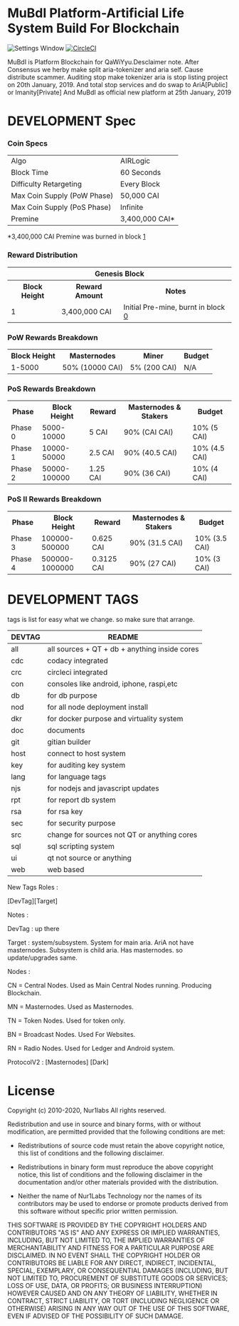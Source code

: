 MuBdI Platform-Artificial Life System Build For Blockchain
=====================================
![Settings Window](http://nur1labs.net/images/mubdibase.png)
[![CircleCI](https://circleci.com/bb/nur1labs/mubdi.svg?style=svg)](https://circleci.com/bb/nur1labs/mubdi)

MuBdI is Platform Blockchain for QaWiYyu.Desclaimer note. After Consensus we herby make split aria-tokenizer and aria self. Cause distribute scammer. Auditing stop
make tokenizer aria is stop listing project on 20th January, 2019. And total stop services and do swap to AriA[Public] or Imanity[Private] And MuBdI as official new platform at 25th January, 2019

# DEVELOPMENT Spec ##

### Coin Specs
<table>
<tr><td>Algo</td><td>AIRLogic</td></tr>
<tr><td>Block Time</td><td>60 Seconds</td></tr>
<tr><td>Difficulty Retargeting</td><td>Every Block</td></tr>
<tr><td>Max Coin Supply (PoW Phase)</td><td>50,000 CAI</td></tr>
<tr><td>Max Coin Supply (PoS Phase)</td><td>Infinite</td></tr>
<tr><td>Premine</td><td>3,400,000 CAI*</td></tr>
</table>

*3,400,000 CAI Premine was burned in block [1](null)

### Reward Distribution

<table>
<th colspan=4>Genesis Block</th>
<tr><th>Block Height</th><th>Reward Amount</th><th>Notes</th></tr>
<tr><td>1</td><td>3,400,000 CAI</td><td>Initial Pre-mine, burnt in block <a href="#">0</a></td></tr>
</table>

### PoW Rewards Breakdown

<table>
<th>Block Height</th><th>Masternodes</th><th>Miner</th><th>Budget</th>
<tr><td>1-5000</td><td>50% (10000 CAI)</td><td>5% (200 CAI)</td><td>N/A</td></tr>
</table>

### PoS Rewards Breakdown

<table>
<th>Phase</th><th>Block Height</th><th>Reward</th><th>Masternodes & Stakers</th><th>Budget</th>
<tr><td>Phase 0</td><td>5000-10000</td><td>5 CAI</td><td>90% (CAI CAI)</td><td>10% (5 CAI)</td></tr>
<tr><td>Phase 1</td><td>10000-50000</td><td>2.5 CAI</td><td>90% (40.5 CAI)</td><td>10% (4.5 CAI)</td></tr>
<tr><td>Phase 2</td><td>50000-100000</td><td>1.25 CAI</td><td>90% (36 CAI)</td><td>10% (4 CAI)</td></tr>
</table>

### PoS II Rewards Breakdown

<table>
<th>Phase</th><th>Block Height</th><th>Reward</th><th>Masternodes & Stakers</th><th>Budget</th>
<tr><td>Phase 3</td><td>100000-500000</td><td>0.625 CAI</td><td>90% (31.5 CAI)</td><td>10% (3.5 CAI)</td></tr>
<tr><td>Phase 4</td><td>500000-1000000</td><td>0.3125 CAI</td><td>90% (27 CAI)</td><td>10% (3 CAI)</td></tr>
</table>

# DEVELOPMENT TAGS ##

tags is list for easy what we change. so make sure that arrange.

| DEVTAG | README                                        |
| ------ | --------------------------------------------- |
| all    | all sources + QT + db + anything inside cores |
| cdc    | codacy integrated                             |
| crc    | circleci integrated                           |
| con    | consoles like android, iphone, raspi,etc      |
| db     | for db purpose                                |
| nod    | for all node deployment install               |
| dkr    | for docker purpose and virtuality system      |
| doc    | documents                                     |
| git    | gitian builder                                |
| host   | connect to host system                        |
| key    | for auditing key system			             |
| lang   | for language tags    			             |
| njs    | for nodejs and javascript updates             |
| rpt    | for report db system  					     |
| rsa    | for rsa key                                   |
| sec    | for security purpose                          |
| src    | change for sources not QT or anything cores   |
| sql    | sql scripting system							 |
| ui     | qt not source or anything                     |
| web    | web based                                     |

New Tags Roles :

[DevTag][Target]

Notes :

DevTag : up there

Target : system/subsystem. System for main aria. AriA not have masternodes. Subsystem is child aria. Has masternodes. so update/upgrades same.

Nodes :

CN = Central Nodes. Used as Main Central Nodes running. Producing Blockchain.

MN = Masternodes. Used as Masternodes.

TN = Token Nodes. Used for token only.

BN = Broadcast Nodes. Used For Websites.

RN = Radio Nodes. Used for Ledger and Android system.

ProtocolV2 : [Masternodes] [Dark]

# License ##

Copyright (c) 2010-2020, Nur1labs
All rights reserved.

Redistribution and use in source and binary forms, with or without
modification, are permitted provided that the following conditions are met:

*   Redistributions of source code must retain the above copyright notice, this
    list of conditions and the following disclaimer.

*   Redistributions in binary form must reproduce the above copyright notice,
    this list of conditions and the following disclaimer in the documentation
    and/or other materials provided with the distribution.

*   Neither the name of Nur1Labs Technology nor the names of its
    contributors may be used to endorse or promote products derived from
    this software without specific prior written permission.

THIS SOFTWARE IS PROVIDED BY THE COPYRIGHT HOLDERS AND CONTRIBUTORS "AS IS"
AND ANY EXPRESS OR IMPLIED WARRANTIES, INCLUDING, BUT NOT LIMITED TO, THE
IMPLIED WARRANTIES OF MERCHANTABILITY AND FITNESS FOR A PARTICULAR PURPOSE ARE
DISCLAIMED. IN NO EVENT SHALL THE COPYRIGHT HOLDER OR CONTRIBUTORS BE LIABLE
FOR ANY DIRECT, INDIRECT, INCIDENTAL, SPECIAL, EXEMPLARY, OR CONSEQUENTIAL
DAMAGES (INCLUDING, BUT NOT LIMITED TO, PROCUREMENT OF SUBSTITUTE GOODS OR
SERVICES; LOSS OF USE, DATA, OR PROFITS; OR BUSINESS INTERRUPTION) HOWEVER
CAUSED AND ON ANY THEORY OF LIABILITY, WHETHER IN CONTRACT, STRICT LIABILITY,
OR TORT (INCLUDING NEGLIGENCE OR OTHERWISE) ARISING IN ANY WAY OUT OF THE USE
OF THIS SOFTWARE, EVEN IF ADVISED OF THE POSSIBILITY OF SUCH DAMAGE.
